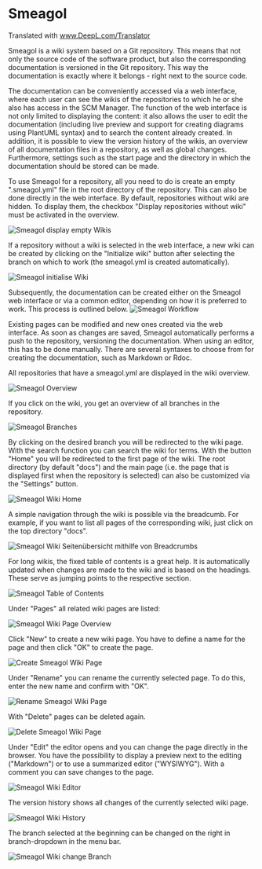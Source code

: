 # Smeagol

Translated with www.DeepL.com/Translator

Smeagol is a wiki system based on a Git repository. This means that not only the source code of the software product, but also the corresponding documentation is versioned in the Git repository. This way the documentation is exactly where it belongs - right next to the source code.  

The documentation can be conveniently accessed via a web interface, where each user can see the wikis of the repositories to which he or she also has access in the SCM Manager. The function of the web interface is not only limited to displaying the content: it also allows the user to edit the documentation (including live preview and support for creating diagrams using PlantUML syntax) and to search the content already created. In addition, it is possible to view the version history of the wikis, an overview of all documentation files in a repository, as well as global changes. Furthermore, settings such as the start page and the directory in which the documentation should be stored can be made.

To use Smeagol for a repository, all you need to do is create an empty
".smeagol.yml" file in the root directory of the repository. This can also be done directly in the web interface. By default, repositories without wiki are hidden. To display them, the checkbox "Display repositories without wiki" must be activated in the overview.

![Smeagol display empty Wikis](figures/smeagol/SmeagolShowEmptyRepos_EN.png)

If a repository without a wiki is selected in the web interface, a new wiki can be created by clicking on the "Initialize wiki" button after selecting the branch on which to work (the smeagol.yml is created automatically).

![Smeagol initialise Wiki ](figures/smeagol/SmeagolInitRepo_EN.png)

Subsequently, the documentation can be created either on the Smeagol web interface or via a common editor, depending on how it is preferred to work. This process is outlined below.
![Smeagol Workflow](figures/smeagol/SmeagolWorkflow.png)

Existing pages can be modified and new ones created via the web interface. As soon as changes are saved, Smeagol automatically performs a push to the repository, versioning the documentation. When using an editor, this has to be done manually. There are several syntaxes to choose from for creating the documentation, such as Markdown or Rdoc.

All repositories that have a smeagol.yml are displayed in the wiki overview.

![Smeagol Overview](figures/smeagol/SmeagolOverview_EN.png)

If you click on the wiki, you get an overview of all branches in the repository.

![Smeagol Branches](figures/smeagol/SmeagolBranches_EN.png)

By clicking on the desired branch you will be redirected to the wiki page.
With the search function you can search the wiki for terms. With the button "Home" you will be redirected to the first page of the wiki.
The root directory (by default "docs") and the main page (i.e. the page that is displayed first when the repository is selected) can also be customized via the "Settings" button.

![Smeagol Wiki Home](figures/smeagol/SmeagolWiki_EN.png)

A simple navigation through the wiki is possible via the breadcumb. For example, if you want to list all pages of the corresponding wiki, just click on the top directory "docs".

![Smeagol Wiki Seitenübersicht mithilfe von Breadcrumbs](figures/smeagol/SmeagolBreadcrumb_EN.png)

For long wikis, the fixed table of contents is a great help. It is automatically updated when changes are made to the wiki and is based on the headings. These serve as jumping points to the respective section.

![Smeagol Table of Contents](figures/smeagol/SmeagolTableOfContents_EN.png)

Under "Pages" all related wiki pages are listed:

![Smeagol Wiki Page Overview](figures/smeagol/SmeagolWikiPages_EN.png)

Click "New" to create a new wiki page. You have to define a name for the page and then click "OK" to create the page.

![Create Smeagol Wiki Page](figures/smeagol/SmeagolWikiNewPage_EN.png)

Under "Rename" you can rename the currently selected page. To do this, enter the new name and confirm with "OK".

![Rename Smeagol Wiki Page](figures/smeagol/SmeagolWikiRenamePage_EN.png)

With "Delete" pages can be deleted again.

![Delete Smeagol Wiki Page](figures/smeagol/SmeagolWikiDeletePage_EN.png)

Under "Edit" the editor opens and you can change the page directly in the browser. You have the possibility to display a preview next to the editing ("Markdown") or to use a summarized editor ("WYSIWYG"). With a comment you can save changes to the page.

![Smeagol Wiki Editor](figures/smeagol/SmeagolEditor_EN.png)

The version history shows all changes of the currently selected wiki page.

![Smeagol Wiki History](figures/smeagol/SmeagolHistory_EN.png)

The branch selected at the beginning can be changed on the right in branch-dropdown in the menu bar.

![Smeagol Wiki change Branch](figures/smeagol/SmeagolBranchDropdown_EN.png)
